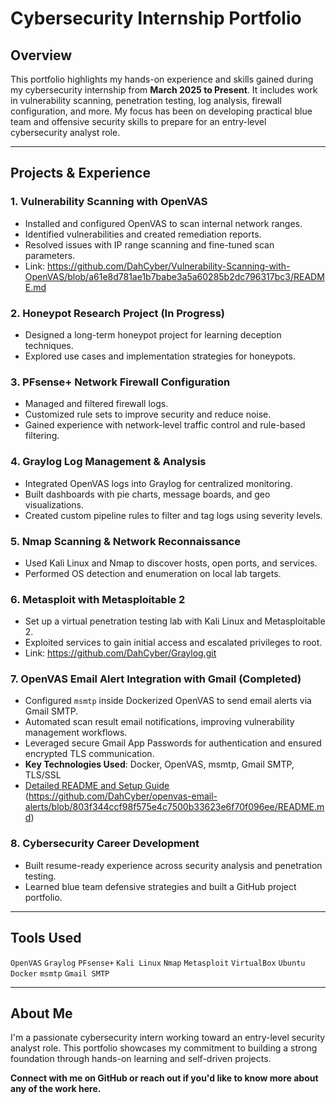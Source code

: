 # Cybersecurity Internship Portfolio

## Overview
This portfolio highlights my hands-on experience and skills gained during my cybersecurity internship from **March 2025 to Present**. It includes work in vulnerability scanning, penetration testing, log analysis, firewall configuration, and more. My focus has been on developing practical blue team and offensive security skills to prepare for an entry-level cybersecurity analyst role.

---

## Projects & Experience

### 1. Vulnerability Scanning with OpenVAS
- Installed and configured OpenVAS to scan internal network ranges.
- Identified vulnerabilities and created remediation reports.
- Resolved issues with IP range scanning and fine-tuned scan parameters.
- Link: https://github.com/DahCyber/Vulnerability-Scanning-with-OpenVAS/blob/a61e8d781ae1b7babe3a5a60285b2dc796317bc3/README.md

### 2. Honeypot Research Project (In Progress)
- Designed a long-term honeypot project for learning deception techniques.
- Explored use cases and implementation strategies for honeypots.

### 3. PFsense+ Network Firewall Configuration
- Managed and filtered firewall logs.
- Customized rule sets to improve security and reduce noise.
- Gained experience with network-level traffic control and rule-based filtering.

### 4. Graylog Log Management & Analysis
- Integrated OpenVAS logs into Graylog for centralized monitoring.
- Built dashboards with pie charts, message boards, and geo visualizations.
- Created custom pipeline rules to filter and tag logs using severity levels.

### 5. Nmap Scanning & Network Reconnaissance
- Used Kali Linux and Nmap to discover hosts, open ports, and services.
- Performed OS detection and enumeration on local lab targets.

### 6. Metasploit with Metasploitable 2
- Set up a virtual penetration testing lab with Kali Linux and Metasploitable 2.
- Exploited services to gain initial access and escalated privileges to root.
- Link: https://github.com/DahCyber/Graylog.git

### 7. **OpenVAS Email Alert Integration with Gmail** (Completed)
- Configured `msmtp` inside Dockerized OpenVAS to send email alerts via Gmail SMTP.
- Automated scan result email notifications, improving vulnerability management workflows.
- Leveraged secure Gmail App Passwords for authentication and ensured encrypted TLS communication.
- **Key Technologies Used**: Docker, OpenVAS, msmtp, Gmail SMTP, TLS/SSL
- [Detailed README and Setup Guide](#) (https://github.com/DahCyber/openvas-email-alerts/blob/803f344ccf98f575e4c7500b33623e6f70f096ee/README.md)

### 8. Cybersecurity Career Development
- Built resume-ready experience across security analysis and penetration testing.
- Learned blue team defensive strategies and built a GitHub project portfolio.

---

## Tools Used
`OpenVAS` `Graylog` `PFsense+` `Kali Linux` `Nmap` `Metasploit` `VirtualBox` `Ubuntu` `Docker` `msmtp` `Gmail SMTP`

---

## About Me
I'm a passionate cybersecurity intern working toward an entry-level security analyst role. This portfolio showcases my commitment to building a strong foundation through hands-on learning and self-driven projects.

**Connect with me on GitHub or reach out if you'd like to know more about any of the work here.**

